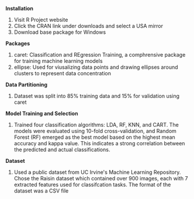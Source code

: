 **Installation**
  1. Visit R Project website
  2. Click the CRAN link under downloads and select a USA mirror
  3. Download base package for Windows

**Packages**
  1. caret: Classification and REgression Training, a comphrensive package for training machine learning models
  2. ellipse: Used for viusalizing data points and drawing ellipses around clusters to represent data concentration

**Data Partitioning**
  1. Dataset was split into 85% training data and 15% for validation using caret

**Model Training and Selection**
  1. Trained four classification algorithms: LDA, RF, KNN, and CART. The models were evaluated using 10-fold cross-validation, and Random Forest (RF) emerged as the best model based on the highest mean accuracy and kappa value. This indicates a strong correlation between the predicted and actual classifications.

**Dataset**
  1. Used a public dataset from UC Irvine's Machine Learning Repository. Chose the Raisin dataset which contained over 900 images, each with 7 extracted features used for classifcation tasks. The format of the dataset was a CSV file
